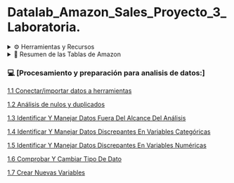 # Datalab_Amazon_Sales_Proyecto_3_Laboratoria.


<details>
<summary> ⚙️ Herramientas y Recursos</summary>

- Google BigQuery
- Google Colab
- Google Slides
- Google Looker Studio

</details>


<details>
<summary> 📄 Resumen de las Tablas de Amazon</summary>


<details>
<summary> <strong> amazon_product.csv </strong></summary>
Este archivo contiene información relacionada con productos disponibles en Amazon. Las columnas presentes en este archivo son las siguientes:

- **product_id**: Un identificador único para cada producto.
- **product_name**: El nombre del producto.
- **category**: La categoría del producto, que incluye una jerarquía separada por `|`.
- **discounted_price**: El precio del producto después de aplicar descuentos.
- **actual_price**: El precio original del producto antes del descuento.
- **discount_percentage**: El porcentaje de descuento aplicado al producto.
- **about_product**: Una descripción breve o resumen de las características principales del producto.
</details>


<details>
<summary> <strong>  amazon_review.csv </strong></summary>
Este archivo contiene información sobre las reseñas de productos en Amazon. Las columnas presentes en este archivo son las siguientes:

- **user_id**: Identificadores únicos para cada usuario que ha dejado una reseña. (Separados por comas en algunos casos).
- **user_name**: Los nombres de los usuarios que dejaron la reseña, también como una lista separada por comas.
- **review_id**: Identificadores únicos para cada reseña, separados por comas.
- **review_title**: Títulos de las reseñas, también separados por comas.
- **review_content**: Contenido o texto de las reseñas, separado por comas.
- **img_link**: Enlace a la imagen del producto asociado con la reseña.
- **product_link**: Enlace al producto en Amazon.
- **product_id**: Un identificador único para cada producto, que se puede relacionar con la tabla de productos.
- **rating**: Calificación dada por el usuario al producto.
- **rating_count**: Número total de veces que el producto ha sido calificado.
</details>
</details>

### 💻 [Procesamiento y preparación para analisis de datos:] 

[1.1 Conectar/importar datos a herramientas](https://github.com/jesolav/Datalab_Amazon_Sales_Proyecto_3_Laboratoria/blob/b7f14cd33699709b2549fd514aa340fb3ed7be12/An%C3%A1lisis%20Exploratorio/1.1%20Conectar-importar%20datos%20a%20herramientas.md)

[1.2 Análisis de nulos y duplicados](https://github.com/jesolav/Datalab_Amazon_Sales_Proyecto_3_Laboratoria/blob/4aacf9902f7a362f93eb085b41be08d4dc376c90/An%C3%A1lisis%20Exploratorio/1.2%20An%C3%A1lisis%20de%20Nulos%20y%20Duplicados.md)

[1.3 Identificar Y Manejar Datos Fuera Del Alcance Del Análisis](https://github.com/jesolav/Datalab_Amazon_Sales_Proyecto_3_Laboratoria/blob/76141509eea0d896627cc1ef6f0f692f789fa9e8/An%C3%A1lisis%20Exploratorio/1.3%20Resumen%20Estad%C3%ADstico%20Inicial.md)

[1.4 Identificar Y Manejar Datos Discrepantes En Variables Categóricas](https://github.com/jesolav/Datalab_Amazon_Sales_Proyecto_3_Laboratoria/blob/4aacf9902f7a362f93eb085b41be08d4dc376c90/An%C3%A1lisis%20Exploratorio/1.4%20Distribuci%C3%B3n%20de%20categor%C3%ADas%20y%20calificaciones.md)

[1.5 Identificar Y Manejar Datos Discrepantes En Variables Numéricas](https://github.com/jesolav/Datalab_Amazon_Sales_Proyecto_3_Laboratoria/blob/4aacf9902f7a362f93eb085b41be08d4dc376c90/An%C3%A1lisis%20Exploratorio/1.5%20Identificar%20Y%20Manejar%20Datos%20Discrepantes%20En%20Variables%20Num%C3%A9ricas.md)

[1.6 Comprobar Y Cambiar Tipo De Dato](https://github.com/jesolav/Datalab_Amazon_Sales_Proyecto_3_Laboratoria/blob/4aacf9902f7a362f93eb085b41be08d4dc376c90/An%C3%A1lisis%20Exploratorio/1.6%20Comprobar%20Y%20Cambiar%20Tipo%20De%20Dato.md)

[1.7 Crear Nuevas Variables](https://github.com/jesolav/Datalab_Amazon_Sales_Proyecto_3_Laboratoria/blob/639fc6e53b72b0af13014e4f64df5504d8d09a3c/An%C3%A1lisis%20Exploratorio/1.7%20Crear%20Nuevas%20Variables.md)




